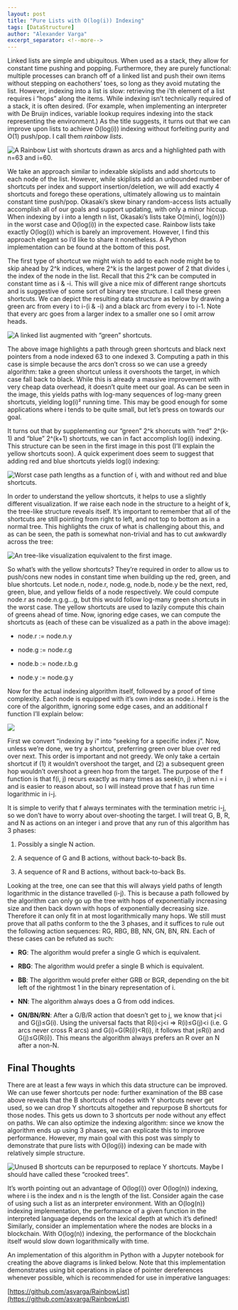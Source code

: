 ```yaml
---
layout: post
title: "Pure Lists with O(log(i)) Indexing"
tags: [DataStructure]
author: "Alexander Varga"
excerpt_separator: <!--more-->
---
```


Linked lists are simple and ubiquitous. When used as a stack, they allow for constant time pushing and popping. Furthermore, they are purely functional: multiple processes can branch off of a linked list and push their own items without stepping on eachothers’ toes, so long as they avoid mutating the list. However, indexing into a list is slow: retrieving the i’th element of a list requires i “hops” along the items. While indexing isn’t technically required of a stack, it is often desired. (For example, when implementing an interpreter with De Bruijn indices, variable lookup requires indexing into the stack representing the environment.) As the title suggests, it turns out that we can improve upon lists to achieve O(log(i)) indexing without forfeiting purity and O(1) push/pop. I call them *rainbow lists*.

<!--more-->

![A Rainbow List with shortcuts drawn as arcs and a highlighted path with n=63 and i=60.](https://cdn-images-1.medium.com/max/5960/1*JH6Pr_ok4JMyXTwL_VnFCA.png)

We take an approach similar to indexable skiplists and add shortcuts to each node of the list. However, while skiplists add an unbounded number of shortcuts per index and support insertion/deletion, we will add exactly 4 shortcuts and forego these operations, ultimately allowing us to maintain constant time push/pop. Okasaki’s skew binary random-access lists actually accomplish all of our goals and support updating, with only a minor hiccup. When indexing by i into a length n list, Okasaki’s lists take O(min{i, log(n)}) in the worst case and O(log(i)) in the expected case. Rainbow lists take exactly O(log(i)) which is barely an improvement. However, I find this approach elegant so I’d like to share it nonetheless. A Python implementation can be found at the bottom of this post.

The first type of shortcut we might wish to add to each node might be to skip ahead by 2^k indices, where 2^k is the largest power of 2 that divides i, the index of the node in the list. Recall that this 2^k can be computed in constant time as i & -i. This will give a nice mix of different range shortcuts and is suggestive of some sort of binary tree structure. I call these green shortcuts. We can depict the resulting data structure as below by drawing a green arc from every i to i-(i & -i) and a black arc from every i to i-1. Note that every arc goes from a larger index to a smaller one so I omit arrow heads.

![A linked list augmented with “green” shortcuts.](https://cdn-images-1.medium.com/max/6360/1*VtI-iAIS6dmbDpXuUGs5Mw.png)

The above image highlights a path through green shortcuts and black next pointers from a node indexed 63 to one indexed 3. Computing a path in this case is simple because the arcs don’t cross so we can use a greedy algorithm: take a green shortcut unless it overshoots the target, in which case fall back to black. While this is already a massive improvement with very cheap data overhead, it doesn’t quite meet our goal. As can be seen in the image, this yields paths with log-many sequences of log-many green shortcuts, yielding log(i)² running time. This may be good enough for some applications where i tends to be quite small, but let’s press on towards our goal.

It turns out that by supplementing our “green” 2^k shorcuts with “red” 2^(k-1) and “blue” 2^(k+1) shortcuts, we can in fact accomplish log(i) indexing. This structure can be seen in the first image in this post (I’ll explain the yellow shortcuts soon). A quick experiment does seem to suggest that adding red and blue shortcuts yields log(i) indexing:

![Worst case path lengths as a function of i, with and without red and blue shortcuts.](https://cdn-images-1.medium.com/max/3536/1*GWSQEtWU7zvBXILcXL1phg.png)

In order to understand the yellow shortcuts, it helps to use a slightly different visualization. If we raise each node in the structure to a height of k, the tree-like structure reveals itself. It’s important to remember that all of the shortcuts are still pointing from right to left, and not top to bottom as in a normal tree. This highlights the crux of what is challenging about this, and as can be seen, the path is somewhat non-trivial and has to cut awkwardly across the tree:

![An tree-like visualization equivalent to the first image.](https://cdn-images-1.medium.com/max/4256/1*ziZ7UhAlBqtyXvCVgUuqyA.png)

So what’s with the yellow shortcuts? They’re required in order to allow us to push/cons new nodes in constant time when building up the red, green, and blue shortcuts. Let node.n, node.r, node.g, node.b, node.y be the next, red, green, blue, and yellow fields of a node respectively. We could compute node.r as node.n.g.g…g, but this would follow log-many green shortcuts in the worst case. The yellow shortcuts are used to lazily compute this chain of greens ahead of time. Now, ignoring edge cases, we can compute the shortcuts as (each of these can be visualized as a path in the above image):

* node.r := node.n.y

* node.g := node.r.g

* node.b := node.r.b.g

* node.y := node.g.y

Now for the actual indexing algorithm itself, followed by a proof of time complexity. Each node is equipped with it’s own index as node.i. Here is the core of the algorithm, ignoring some edge cases, and an additional f function I’ll explain below:

![](https://cdn-images-1.medium.com/max/3636/1*anSQs8eKjb7Ri26tDXesnA.png)

First we convert “indexing by i” into “seeking for a specific index j”. Now, unless we’re done, we try a shortcut, preferring green over blue over red over next. This order is important and not greedy. We only take a certain shortcut if (1) it wouldn’t overshoot the target, and (2) a subsequent green hop wouldn’t overshoot a green hop from the target. The purpose of the f function is that f(i, j) recurs exactly as many times as seek(n, j) when n.i = i and is easier to reason about, so I will instead prove that f has run time logarithmic in i-j.

It is simple to verify that f always terminates with the termination metric i-j, so we don’t have to worry about over-shooting the target. I will treat G, B, R, and N as actions on an integer i and prove that any run of this algorithm has 3 phases:

 1. Possibly a single N action.

 2. A sequence of G and B actions, without back-to-back Bs.

 3. A sequence of R and B actions, without back-to-back Bs.

Looking at the tree, one can see that this will always yield paths of length logarithmic in the distance travelled (i-j). This is because a path followed by the algorithm can only go up the tree with hops of exponentially increasing size and then back down with hops of exponentially decreasing size. Therefore it can only fit in at most logarithmically many hops. We still must prove that all paths conform to the the 3 phases, and it suffices to rule out the following action sequences: RG, RBG, BB, NN, GN, BN, RN. Each of these cases can be refuted as such:

* **RG**: The algorithm would prefer a single G which is equivalent.

* **RBG**: The algorithm would prefer a single B which is equivalent.

* **BB**: The algorithm would prefer either GRB or BGR, depending on the bit left of the rightmost 1 in the binary representation of i.

* **NN**: The algorithm always does a G from odd indices.

* **GN/BN/RN**: After a G/B/R action that doesn’t get to j, we know that j<i and G(j)≤G(i). Using the universal facts that R(i)<j<i ⇒ R(i)≤G(j)<i (i.e. G arcs never cross R arcs) and G(i)=G(R(i))<R(i), it follows that j≤R(i) and G(j)≤G(R(i)). This means the algorithm always prefers an R over an N after a non-N.

## Final Thoughts

There are at least a few ways in which this data structure can be improved. We can use fewer shortcuts per node: further examination of the BB case above reveals that the B shortcuts of nodes with Y shortcuts never get used, so we can drop Y shortcuts altogether and repurpose B shortcuts for those nodes. This gets us down to 3 shortcuts per node without any effect on paths. We can also optimize the indexing algorithm: since we know the algorithm ends up using 3 phases, we can explicate this to improve performance. However, my main goal with this post was simply to demonstrate that pure lists with O(log(i)) indexing can be made with relatively simple structure.

![Unused B shortcuts can be repurposed to replace Y shortcuts. Maybe I should have called these “crooked trees”.](https://cdn-images-1.medium.com/max/4876/1*X5LRqBWLe268ukOXp1mKNw.png)

It’s worth pointing out an advantage of O(log(i)) over O(log(n)) indexing, where i is the index and n is the length of the list. Consider again the case of using such a list as an interpreter environment. With an O(log(n)) indexing implementation, the performance of a given function in the interpreted language depends on the lexical depth at which it’s defined! Similarly, consider an implementation where the nodes are blocks in a blockchain. With O(log(n)) indexing, the performance of the blockchain itself would slow down logarithmically with time.

An implementation of this algorithm in Python with a Jupyter notebook for creating the above diagrams is linked below. Note that this implementation demonstrates using bit operations in place of pointer dereferences whenever possible, which is recommended for use in imperative languages:

[https://github.com/asvarga/RainbowList](https://github.com/asvarga/RainbowList)
